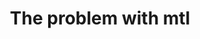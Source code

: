 ---
title: The problem with mtl
url: http://ro-che.info/articles/2014-06-11-problem-with-mtl.html
authors:
- Roman Cheplyaka
type: article
tags:
- extensible effects
- monad transformers
- mtl
doHaskell-type: blog post
---